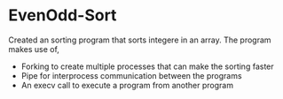 # EvenOdd-Sort
Created an sorting program that sorts integere in an array. The program makes use of,
- Forking to create multiple processes that can make the sorting faster
- Pipe for interprocess communication between the programs
- An execv call to execute a program from another program